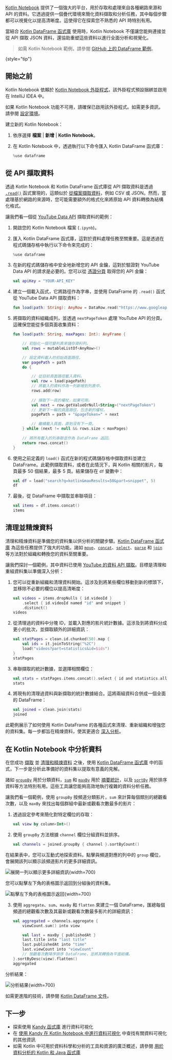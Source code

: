 [//]: # (title: 從網路來源和 API 擷取資料)

[Kotlin Notebook](kotlin-notebook-overview.md) 提供了一個強大的平台，用於存取和處理來自各種網路來源和 API 的資料。它透過提供一個疊代環境來簡化資料擷取和分析任務，其中每個步驟都可以視覺化以提高清晰度。這使得它在探索您不熟悉的 API 時特別有用。

當結合 [Kotlin DataFrame 函式庫](https://kotlin.github.io/dataframe/gettingstarted.html) 使用時，Kotlin Notebook 不僅讓您能夠連接並從 API 擷取 JSON 資料，還協助重塑這些資料以進行全面分析和視覺化。

> 如需 Kotlin Notebook 範例，請參閱 [GitHub 上的 DataFrame 範例](https://github.com/Kotlin/dataframe/blob/master/examples/notebooks/youtube/Youtube.ipynb)。
>
{style="tip"}

## 開始之前

Kotlin Notebook 依賴於 [Kotlin Notebook 外掛程式](https://plugins.jetbrains.com/plugin/16340-kotlin-notebook)，該外掛程式預設捆綁並啟用在 IntelliJ IDEA 中。

如果 Kotlin Notebook 功能不可用，請確保已啟用該外掛程式。如需更多資訊，請參閱 [設定環境](kotlin-notebook-set-up-env.md)。

建立新的 Kotlin Notebook：

1.  依序選擇 **檔案** | **新增** | **Kotlin Notebook**。
2.  在 Kotlin Notebook 中，透過執行以下命令匯入 Kotlin DataFrame 函式庫：

    ```kotlin
    %use dataframe
    ```

## 從 API 擷取資料

透過 Kotlin Notebook 和 Kotlin DataFrame 函式庫從 API 擷取資料是透過 [`.read()`](https://kotlin.github.io/dataframe/read.html) 函式實現的，這類似於 [從檔案擷取資料](data-analysis-work-with-data-sources.md#retrieve-data-from-a-file)，例如 CSV 或 JSON。然而，當處理基於網路的來源時，您可能需要額外的格式化來將原始 API 資料轉換為結構化格式。

讓我們看一個從 [YouTube Data API](https://console.cloud.google.com/apis/library/youtube.googleapis.com) 擷取資料的範例：

1.  開啟您的 Kotlin Notebook 檔案 (`.ipynb`)。

2.  匯入 Kotlin DataFrame 函式庫，這對於資料處理任務至關重要。這是透過在程式碼儲存格中執行以下命令來完成的：

    ```kotlin
    %use dataframe
    ```

3.  在新的程式碼儲存格中安全地新增您的 API 金鑰，這對於驗證對 YouTube Data API 的請求是必要的。您可以從 [憑證分頁](https://console.cloud.google.com/apis/credentials) 取得您的 API 金鑰：

    ```kotlin
    val apiKey = "YOUR-API_KEY"
    ```

4.  建立一個載入函式，它將路徑作為字串，並使用 DataFrame 的 `.read()` 函式從 YouTube Data API 擷取資料：

    ```kotlin
    fun load(path: String): AnyRow = DataRow.read("https://www.googleapis.com/youtube/v3/$path&key=$apiKey")
    ```

5.  將擷取的資料組織成列，並透過 `nextPageToken` 處理 YouTube API 的分頁。這確保您能從多個頁面收集資料：

    ```kotlin
    fun load(path: String, maxPages: Int): AnyFrame {
    
        // 初始化一個可變列表來儲存資料列。
        val rows = mutableListOf<AnyRow>()
    
        // 設定資料載入的初始頁面路徑。
        var pagePath = path
        do {
    
            // 從目前頁面路徑載入資料。
            val row = load(pagePath)
            // 將載入的資料作為一列新增到列表中。
            rows.add(row)
           
            // 擷取下一頁的權杖，如果可用。
            val next = row.getValueOrNull<String>("nextPageToken")
            // 更新下一輪的頁面路徑，包含新的權杖。
            pagePath = path + "&pageToken=" + next
    
            // 繼續載入頁面，直到沒有下一頁。
        } while (next != null && rows.size < maxPages) 
        
        // 將所有載入的列串聯並作為 DataFrame 返回。
        return rows.concat() 
    }
    ```

6.  使用之前定義的 `load()` 函式在新的程式碼儲存格中擷取資料並建立 DataFrame。此範例擷取資料，或者在此情況下，與 Kotlin 相關的影片，每頁最多 50 個結果，最多 5 頁。結果儲存在 `df` 變數中：

    ```kotlin
    val df = load("search?q=kotlin&maxResults=50&part=snippet", 5)
    df
    ```

7.  最後，從 DataFrame 中擷取並串聯項目：

    ```kotlin
    val items = df.items.concat()
    items
    ```

## 清理並精煉資料

清理和精煉資料是準備您的資料集以供分析的關鍵步驟。[Kotlin DataFrame 函式庫](https://kotlin.github.io/dataframe/gettingstarted.html) 為這些任務提供了強大的功能。諸如 [`move`](https://kotlin.github.io/dataframe/move.html)、[`concat`](https://kotlin.github.io/dataframe/concatdf.html)、[`select`](https://kotlin.github.io/dataframe/select.html)、[`parse`](https://kotlin.github.io/dataframe/parse.html) 和 [`join`](https://kotlin.github.io/dataframe/join.html) 等方法對於組織和轉換您的資料至關重要。

讓我們探討一個範例，其中資料已使用 [YouTube 的資料 API 擷取](#fetch-data-from-an-api)。目標是清理和重組資料集以準備深入分析：

1.  您可以從重新組織和清理資料開始。這涉及到將某些欄位移動到新的標頭下，並移除不必要的欄位以提高清晰度：

    ```kotlin
    val videos = items.dropNulls { id.videoId }
        .select { id.videoId named "id" and snippet }
        .distinct()
    videos
    ```

2.  從清理過的資料中分塊 ID，並載入對應的影片統計數據。這涉及到將資料分成更小的批次，並擷取額外的詳細資訊：

    ```kotlin
    val statPages = clean.id.chunked(50).map {
        val ids = it.joinToString("%2C")
        load("videos?part=statistics&id=$ids")
    }
    statPages
    ```

3.  串聯擷取的統計數據，並選擇相關欄位：

    ```kotlin
    val stats = statPages.items.concat().select { id and statistics.all() }.parse()
    stats
    ```

4.  將現有的清理過資料與新擷取的統計數據結合。這將兩組資料合併成一個全面的 DataFrame：

    ```kotlin
    val joined = clean.join(stats)
    joined
    ```

此範例展示了如何使用 Kotlin DataFrame 的各種函式來清理、重新組織和增強您的資料集。每一步都旨在精煉資料，使其更適合 [深入分析](#analyze-data-in-kotlin-notebook)。

## 在 Kotlin Notebook 中分析資料

在您成功 [擷取](#fetch-data-from-an-api) 並 [清理和精煉資料](#clean-and-refine-data) 之後，使用 [Kotlin DataFrame 函式庫](https://kotlin.github.io/dataframe/gettingstarted.html) 中的函式，下一步是分析此準備好的資料集以提取有意義的見解。

諸如 [`groupBy`](https://kotlin.github.io/dataframe/groupby.html) 用於分類資料，[`sum`](https://kotlin.github.io/dataframe/sum.html) 和 [`maxBy`](https://kotlin.github.io/dataframe/maxby.html) 用於 [摘要統計](https://kotlin.github.io/dataframe/summarystatistics.html)，以及 [`sortBy`](https://kotlin.github.io/dataframe/sortby.html) 用於排序資料等方法特別有用。這些工具讓您能夠高效地執行複雜的資料分析任務。

讓我們看一個範例，使用 `groupBy` 按頻道分類影片，`sum` 來計算每個類別的總觀看次數，以及 `maxBy` 來找出每個群組中最新或觀看次數最多的影片：

1.  透過設定參考來簡化對特定欄位的存取：

    ```kotlin
    val view by column<Int>()
    ```

2.  使用 `groupBy` 方法根據 `channel` 欄位分組資料並排序。

    ```kotlin
    val channels = joined.groupBy { channel }.sortByCount()
    ```

在結果表中，您可以互動式地探索資料。點擊與頻道對應的列中的 `group` 欄位，會展開該列以顯示該頻道影片的更多詳細資訊。

![展開一列以顯示更多詳細資訊](results-of-expanding-group-data-analysis.png){width=700}

您可以點擊左下角的表格圖示返回到分組後的資料集。

![點擊左下角的表格圖示返回](return-to-grouped-dataset.png){width=700}

3.  使用 `aggregate`、`sum`、`maxBy` 和 `flatten` 來建立一個 DataFrame，匯總每個頻道的總觀看次數及其最新或觀看次數最多影片的詳細資訊：

    ```kotlin
    val aggregated = channels.aggregate {
        viewCount.sum() into view
    
        val last = maxBy { publishedAt }
        last.title into "last title"
        last.publishedAt into "time"
        last.viewCount into "viewCount"
        // 按觀看次數降序排序 DataFrame，並將其轉換為平面結構。
    }.sortByDesc(view).flatten()
    aggregated
    ```

分析結果：

![分析結果](kotlin-analysis.png){width=700}

如需更進階的技術，請參閱 [Kotlin DataFrame 文件](https://kotlin.github.io/dataframe/gettingstarted.html)。

## 下一步

*   探索使用 [Kandy 函式庫](https://kotlin.github.io/kandy/examples.html) 進行資料可視化
*   在 [使用 Kandy 在 Kotlin Notebook 中進行資料可視化](data-analysis-visualization.md) 中查找有關資料可視化的其他資訊
*   如需 Kotlin 中可用於資料科學和分析的工具和資源的廣泛概述，請參閱 [用於資料分析的 Kotlin 和 Java 函式庫](data-analysis-libraries.md)